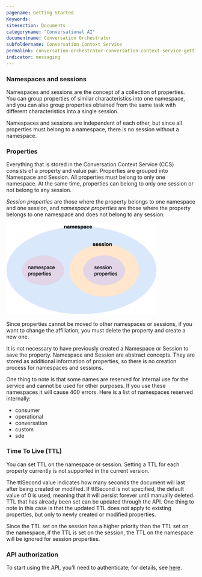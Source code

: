 ```yaml
---
pagename: Getting Started
Keywords:
sitesection: Documents
categoryname: "Conversational AI"
documentname: Conversation Orchestrator
subfoldername: Conversation Context Service
permalink: conversation-orchestrator-conversation-context-service-getting-started.html
indicator: messaging
---
```


### Namespaces and sessions

Namespaces and sessions are the concept of a collection of properties. You can group properties of similar characteristics into one namespace, and you can also group properties obtained from the same task with different characteristics into a single session.

Namespaces and sessions are independent of each other, but since all properties must belong to a namespace, there is no session without a namespace. 

### Properties

Everything that is stored in the Conversation Context Service (CCS) consists of a property and value pair. Properties are grouped into Namespace and Session. All properties must belong to only one namespace. At the same time, properties can belong to only one session or not belong to any session. 

*Session properties* are those where the property belongs to one namespace and one session, and *namespace properties* are those where the property belongs to one namespace and does not belong to any session.

<img width="400" src="img/convorchestrator/co_ccs_properties.png">

Since properties cannot be moved to other namespaces or sessions, if you want to change the affiliation, you must delete the property and create a new one.

It is not necessary to have previously created a Namespace or Session to save the property. Namespace and Session are abstract concepts. They are stored as additional information of properties, so there is no creation process for namespaces and sessions.

One thing to note is that some names are reserved for internal use for the service and cannot be used for other purposes. If you use these namespaces it will cause 400 errors. Here is a list of namespaces reserved internally: 

* consumer
* operational
* conversation
* custom
* sde

### Time To Live (TTL)

You can set TTL on the namespace or session. Setting a TTL for each property currently is not supported in the current version.

The ttlSecond value indicates how many seconds the document will last after being created or modified. If ttlSecond is not specified, the default value of 0 is used, meaning that it will persist forever until manually deleted. TTL that has already been set can be updated through the API. One thing to note in this case is that the updated TTL does not apply to existing properties, but only to newly created or modified properties.

Since the TTL set on the session has a higher priority than the TTL set on the namespace, if the TTL is set on the session, the TTL on the namespace will be ignored for session properties.

### API authorization

To start using the API, you’ll need to authenticate; for details, see [here](conversation-orchestrator-api-authorization.html).
